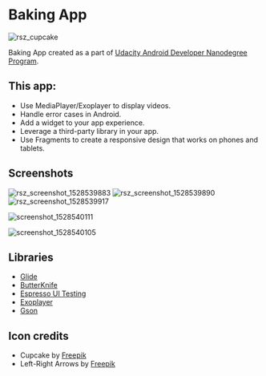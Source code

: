 # Baking App
![rsz_cupcake](https://user-images.githubusercontent.com/16197563/41190812-f6827fc8-6bed-11e8-8749-0c85a19a8ead.png)

Baking App created as a part of [Udacity Android Developer Nanodegree Program](https://www.udacity.com/course/android-developer-nanodegree-by-google--nd801).

## This app:
* Use MediaPlayer/Exoplayer to display videos.
* Handle error cases in Android.
* Add a widget to your app experience.
* Leverage a third-party library in your app.
* Use Fragments to create a responsive design that works on phones and tablets.

## Screenshots
 ![rsz_screenshot_1528539883](https://user-images.githubusercontent.com/16197563/41190842-6ac43f20-6bee-11e8-81d3-cd9ad5921d47.png)   ![rsz_screenshot_1528539890](https://user-images.githubusercontent.com/16197563/41190867-0122b0dc-6bef-11e8-8dc5-a59a4ad077c4.png)   ![rsz_screenshot_1528539917](https://user-images.githubusercontent.com/16197563/41190889-4c73d1e2-6bef-11e8-97b7-12bf5af29303.png)

![screenshot_1528540111](https://user-images.githubusercontent.com/16197563/41190760-56459d7e-6bed-11e8-9fac-cc5dfa139073.png)

![screenshot_1528540105](https://user-images.githubusercontent.com/16197563/41190761-573c8c88-6bed-11e8-807a-8b0766ad84db.png)

## Libraries
* [Glide](https://github.com/bumptech/glide)
* [ButterKnife](https://github.com/JakeWharton/butterknife)
* [Espresso UI Testing](https://developer.android.com/training/testing/espresso/setup)
* [Exoplayer](https://github.com/google/ExoPlayer)
* [Gson](https://github.com/google/gson)

## Icon credits
* Cupcake by [Freepik](https://www.flaticon.com/authors/freepik)
* Left-Right Arrows by [Freepik](https://www.flaticon.com/authors/freepik)
